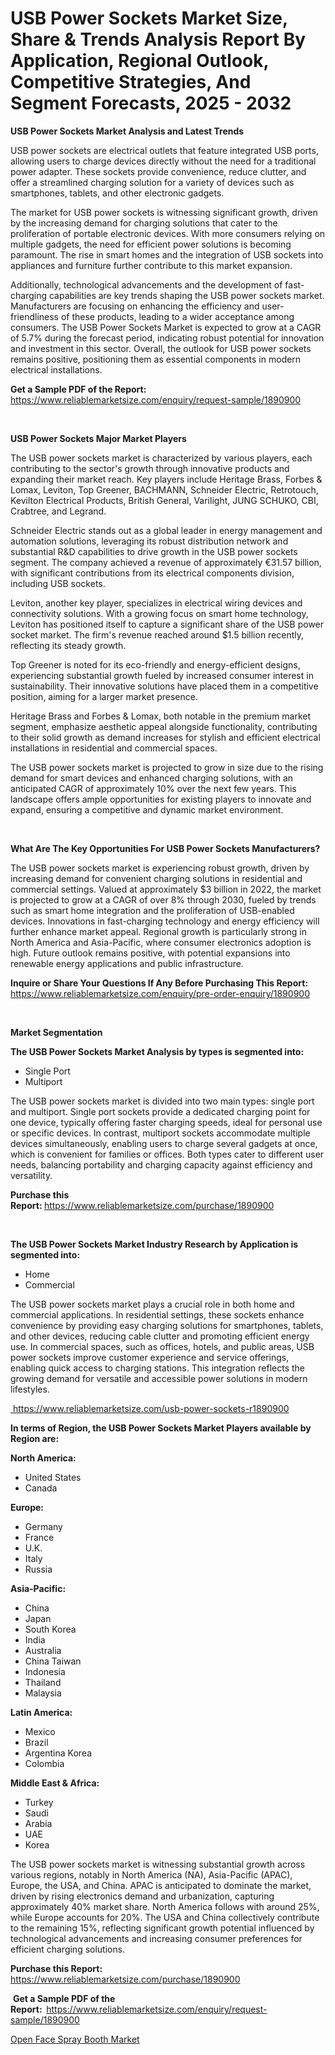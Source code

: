 <p><h1>USB Power Sockets Market Size, Share & Trends Analysis Report By Application, Regional Outlook, Competitive Strategies, And Segment Forecasts, 2025 - 2032</h1></p><p><strong>USB Power Sockets Market Analysis and Latest Trends</strong></p>
<p><p>USB power sockets are electrical outlets that feature integrated USB ports, allowing users to charge devices directly without the need for a traditional power adapter. These sockets provide convenience, reduce clutter, and offer a streamlined charging solution for a variety of devices such as smartphones, tablets, and other electronic gadgets. </p><p>The market for USB power sockets is witnessing significant growth, driven by the increasing demand for charging solutions that cater to the proliferation of portable electronic devices. With more consumers relying on multiple gadgets, the need for efficient power solutions is becoming paramount. The rise in smart homes and the integration of USB sockets into appliances and furniture further contribute to this market expansion.</p><p>Additionally, technological advancements and the development of fast-charging capabilities are key trends shaping the USB power sockets market. Manufacturers are focusing on enhancing the efficiency and user-friendliness of these products, leading to a wider acceptance among consumers. The USB Power Sockets Market is expected to grow at a CAGR of 5.7% during the forecast period, indicating robust potential for innovation and investment in this sector. Overall, the outlook for USB power sockets remains positive, positioning them as essential components in modern electrical installations.</p></p>
<p><strong>Get a Sample PDF of the Report:&nbsp;</strong> <a href="https://www.reliablemarketsize.com/enquiry/request-sample/1890900?utm_campaign=2212&utm_medium=2&utm_source=Github&utm_content=ia&utm_term=09022025&utm_id=usb-power-sockets">https://www.reliablemarketsize.com/enquiry/request-sample/1890900</a></p>
<p>&nbsp;</p>
<p><strong>USB Power Sockets Major Market Players</strong></p>
<p><p>The USB power sockets market is characterized by various players, each contributing to the sector's growth through innovative products and expanding their market reach. Key players include Heritage Brass, Forbes & Lomax, Leviton, Top Greener, BACHMANN, Schneider Electric, Retrotouch, Kevilton Electrical Products, British General, Varilight, JUNG SCHUKO, CBI, Crabtree, and Legrand.</p><p>Schneider Electric stands out as a global leader in energy management and automation solutions, leveraging its robust distribution network and substantial R&D capabilities to drive growth in the USB power sockets segment. The company achieved a revenue of approximately €31.57 billion, with significant contributions from its electrical components division, including USB sockets.</p><p>Leviton, another key player, specializes in electrical wiring devices and connectivity solutions. With a growing focus on smart home technology, Leviton has positioned itself to capture a significant share of the USB power socket market. The firm's revenue reached around $1.5 billion recently, reflecting its steady growth.</p><p>Top Greener is noted for its eco-friendly and energy-efficient designs, experiencing substantial growth fueled by increased consumer interest in sustainability. Their innovative solutions have placed them in a competitive position, aiming for a larger market presence.</p><p>Heritage Brass and Forbes & Lomax, both notable in the premium market segment, emphasize aesthetic appeal alongside functionality, contributing to their solid growth as demand increases for stylish and efficient electrical installations in residential and commercial spaces.</p><p>The USB power sockets market is projected to grow in size due to the rising demand for smart devices and enhanced charging solutions, with an anticipated CAGR of approximately 10% over the next few years. This landscape offers ample opportunities for existing players to innovate and expand, ensuring a competitive and dynamic market environment.</p></p>
<p>&nbsp;</p>
<p><strong>What Are The Key Opportunities For USB Power Sockets Manufacturers?</strong></p>
<p><p>The USB power sockets market is experiencing robust growth, driven by increasing demand for convenient charging solutions in residential and commercial settings. Valued at approximately $3 billion in 2022, the market is projected to grow at a CAGR of over 8% through 2030, fueled by trends such as smart home integration and the proliferation of USB-enabled devices. Innovations in fast-charging technology and energy efficiency will further enhance market appeal. Regional growth is particularly strong in North America and Asia-Pacific, where consumer electronics adoption is high. Future outlook remains positive, with potential expansions into renewable energy applications and public infrastructure.</p></p>
<p><strong>Inquire or Share Your Questions If Any Before Purchasing This Report:</strong> <a href="https://www.reliablemarketsize.com/enquiry/pre-order-enquiry/1890900?utm_campaign=2212&utm_medium=2&utm_source=Github&utm_content=ia&utm_term=09022025&utm_id=usb-power-sockets">https://www.reliablemarketsize.com/enquiry/pre-order-enquiry/1890900</a></p>
<p>&nbsp;</p>
<p><strong>Market Segmentation</strong></p>
<p><strong>The USB Power Sockets Market Analysis by types is segmented into:</strong></p>
<p><ul><li>Single Port</li><li>Multiport</li></ul></p>
<p><p>The USB power sockets market is divided into two main types: single port and multiport. Single port sockets provide a dedicated charging point for one device, typically offering faster charging speeds, ideal for personal use or specific devices. In contrast, multiport sockets accommodate multiple devices simultaneously, enabling users to charge several gadgets at once, which is convenient for families or offices. Both types cater to different user needs, balancing portability and charging capacity against efficiency and versatility.</p></p>
<p><strong>Purchase this Report:&nbsp;</strong><a href="https://www.reliablemarketsize.com/purchase/1890900?utm_campaign=2212&utm_medium=2&utm_source=Github&utm_content=ia&utm_term=09022025&utm_id=usb-power-sockets">https://www.reliablemarketsize.com/purchase/1890900</a></p>
<p>&nbsp;</p>
<p><strong>The USB Power Sockets Market Industry Research by Application is segmented into:</strong></p>
<p><ul><li>Home</li><li>Commercial</li></ul></p>
<p><p>The USB power sockets market plays a crucial role in both home and commercial applications. In residential settings, these sockets enhance convenience by providing easy charging solutions for smartphones, tablets, and other devices, reducing cable clutter and promoting efficient energy use. In commercial spaces, such as offices, hotels, and public areas, USB power sockets improve customer experience and service offerings, enabling quick access to charging stations. This integration reflects the growing demand for versatile and accessible power solutions in modern lifestyles.</p></p>
<p><a href="https://www.reliablemarketsize.com/usb-power-sockets-r1890900?utm_campaign=2212&utm_medium=2&utm_source=Github&utm_content=ia&utm_term=09022025&utm_id=usb-power-sockets">&nbsp;https://www.reliablemarketsize.com/usb-power-sockets-r1890900</a></p>
<p><strong>In terms of Region, the USB Power Sockets Market Players available by Region are:</strong></p>
<p>
    <p> <strong> North America: </strong>
        <ul>
            <li>United States</li>
            <li>Canada</li>
        </ul>
        </p> 
    <p> <strong> Europe: </strong>
        <ul>
            <li>Germany</li>
            <li>France</li>
            <li>U.K.</li>
            <li>Italy</li>
            <li>Russia</li>
        </ul>
        </p> 
    <p> <strong> Asia-Pacific: </strong>
        <ul>
            <li>China</li>
            <li>Japan</li>
            <li>South Korea</li>
            <li>India</li>
            <li>Australia</li>
            <li>China Taiwan</li>
            <li>Indonesia</li>
            <li>Thailand</li>
            <li>Malaysia</li>
        </ul>
        </p> 
    <p> <strong> Latin America: </strong>
        <ul>
            <li>Mexico</li>
            <li>Brazil</li>
            <li>Argentina Korea</li>
            <li>Colombia</li>
        </ul>
        </p> 
    <p> <strong> Middle East & Africa: </strong>
        <ul>
            <li>Turkey</li>
            <li>Saudi</li>
            <li>Arabia</li>
            <li>UAE</li>
            <li>Korea</li>
        </ul>
    </p>
    </p>
<p><p>The USB power sockets market is witnessing substantial growth across various regions, notably in North America (NA), Asia-Pacific (APAC), Europe, the USA, and China. APAC is anticipated to dominate the market, driven by rising electronics demand and urbanization, capturing approximately 40% market share. North America follows with around 25%, while Europe accounts for 20%. The USA and China collectively contribute to the remaining 15%, reflecting significant growth potential influenced by technological advancements and increasing consumer preferences for efficient charging solutions.</p></p>
<p><strong>Purchase this Report: </strong><a href="https://www.reliablemarketsize.com/purchase/1890900?utm_campaign=2212&utm_medium=2&utm_source=Github&utm_content=ia&utm_term=09022025&utm_id=usb-power-sockets">https://www.reliablemarketsize.com/purchase/1890900</a></p>
<p>&nbsp;<strong>Get a Sample PDF of the Report:&nbsp;&nbsp;</strong><a href="https://www.reliablemarketsize.com/enquiry/request-sample/1890900?utm_campaign=2212&utm_medium=2&utm_source=Github&utm_content=ia&utm_term=09022025&utm_id=usb-power-sockets">https://www.reliablemarketsize.com/enquiry/request-sample/1890900</a></p>
<p><strong></strong></p>
<p><p><a href="https://github.com/gullattedenna/Market-Research-Report-List-1/blob/main/open-face-spray-booth-market.md?utm_campaign=2212&utm_medium=2&utm_source=Github&utm_content=ia&utm_term=09022025&utm_id=usb-power-sockets">Open Face Spray Booth Market</a></p></p>